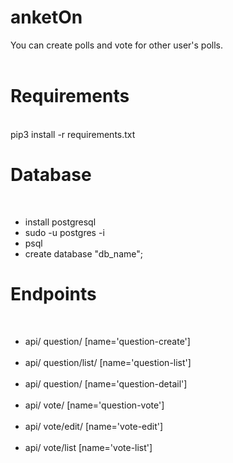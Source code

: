 # anketOn

You can create polls and vote for other user's polls. </br>
</br>
# Requirements
</br>
pip3 install -r requirements.txt</br>

# Database
</br>
<ul>
 <li>install postgresql  </li>
 <li>sudo -u postgres -i </li> 
 <li>psql </li>
 <li>create database "db_name"; </li> 
</ul>

# Endpoints
</br><ul>
 <li>api/ question/ [name='question-create'] </li></br>
 <li>api/ question/list/ [name='question-list'] </li></br>
 <li>api/ question/<slug> [name='question-detail'] </li></br>
 <li>api/ vote/ [name='question-vote'] </li></br>
 <li>api/ vote/edit/<int:pk> [name='vote-edit'] </li></br>
 <li>api/ vote/list [name='vote-list'] </li></br>
  </br>
